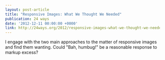 ```yaml
---
layout: post-article
title: "Responsive Images: What We Thought We Needed"
publication: 24 ways
date: '2012-12-11 00:00:00 +0000'
link: http://24ways.org/2012/responsive-images-what-we-thought-we-needed/
---
```

I engage with the two main approaches to the matter of responsive images and find them wanting. Could "Bah, humbug!" be a reasonable response to markup excess?
